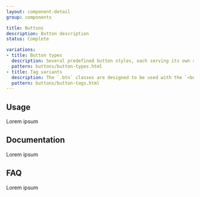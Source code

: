 ```yaml
---
layout: component-detail
group: components

title: Buttons
description: Button description
status: Complete

variations:
- title: Button types
  description: Several predefined button styles, each serving its own semantic purpose, with a few extras thrown in for more control.
  pattern: buttons/button-types.html
- title: Tag variants
  description: The `.btn` classes are designed to be used with the `<button>` element. However, you can also use these classes on `<a>` or `<input>` elements (though some browsers may apply a slightly different rendering).
  pattern: buttons/button-tags.html
---
```


## Usage

Lorem ipsum

## Documentation

Lorem ipsum

## FAQ

Lorem ipsum